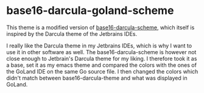 # base16-darcula-goland-scheme

This theme is a modified version of [base16-darcula-scheme](https://github.com/casonadams/base16-darcula-scheme),
which itself is inspired by the Darcula theme of the Jetbrains IDEs.

I really like the Darcula theme in my Jetbrains IDEs, which is why I want to use
it in other software as well. The base16-darcula-scheme is however not close
enough to Jetbrain's Darcula theme for my liking. I therefore took it as a base,
set it as my emacs theme and compared the colors with the ones of the GoLand IDE
on the same Go source file. I then changed the colors which didn't match between
base16-darcula-theme and what was displayed in GoLand.
